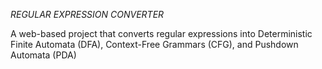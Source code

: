 *REGULAR EXPRESSION CONVERTER*

A web-based project that converts regular expressions into Deterministic Finite Automata (DFA), Context-Free Grammars (CFG), and Pushdown Automata (PDA)

